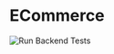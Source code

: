 # ECommerce
![Run Backend Tests](https://github.com/tylerrknightly/eCommerce/actions/workflows/test.yml/badge.svg)